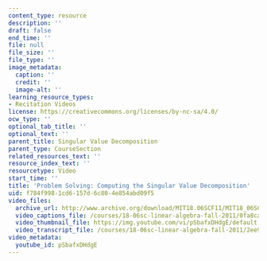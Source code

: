 ```yaml
---
content_type: resource
description: ''
draft: false
end_time: ''
file: null
file_size: ''
file_type: ''
image_metadata:
  caption: ''
  credit: ''
  image-alt: ''
learning_resource_types:
- Recitation Videos
license: https://creativecommons.org/licenses/by-nc-sa/4.0/
ocw_type: ''
optional_tab_title: ''
optional_text: ''
parent_title: Singular Value Decomposition
parent_type: CourseSection
related_resources_text: ''
resource_index_text: ''
resourcetype: Video
start_time: ''
title: 'Problem Solving: Computing the Singular Value Decomposition'
uid: f784f998-1cd6-157d-6c80-4e854abd09f5
video_files:
  archive_url: http://www.archive.org/download/MIT18.06SCF11/MIT18_06SC_110607_B2_300k.mp4
  video_captions_file: /courses/18-06sc-linear-algebra-fall-2011/0fa8ca9140d352d1b75c5ad2dfea5243_pSbafxDHdgE.vtt
  video_thumbnail_file: https://img.youtube.com/vi/pSbafxDHdgE/default.jpg
  video_transcript_file: /courses/18-06sc-linear-algebra-fall-2011/2ee97af6c631e8b1263af52999dc5336_pSbafxDHdgE.pdf
video_metadata:
  youtube_id: pSbafxDHdgE
---
```

